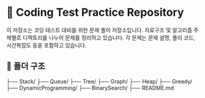 # 🧠 Coding Test Practice Repository

이 저장소는 코딩 테스트 대비를 위한 문제 풀이 저장소입니다. 자료구조 및 알고리즘 주제별로 디렉토리를 나누어 문제를 정리하고 있습니다. 각 문제는 문제 설명, 풀이 코드, 시간복잡도 등을 포함하고 있습니다.

## 📁 폴더 구조
├── Stack/
├── Queue/
├── Tree/
├── Graph/
├── Heap/
├── Greedy/
├── DynamicProgramming/
├── BinarySearch/
├── README.md
